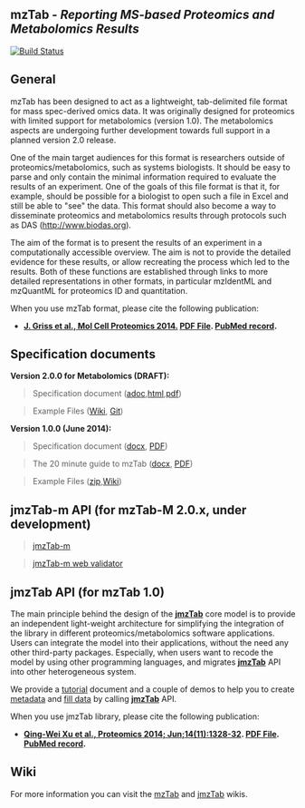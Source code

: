 ## mzTab - _Reporting MS-based Proteomics and Metabolomics Results_

[![Build Status](https://travis-ci.org/HUPO-PSI/mzTab.svg?branch=master)](https://travis-ci.org/HUPO-PSI/mzTab)

## General
mzTab has been designed to act as a lightweight, tab-delimited file format for mass spec-derived omics data. It was originally designed for proteomics with limited support for metabolomics (version 1.0). The metabolomics aspects are undergoing further development towards full support in a planned version 2.0 release.

One of the main target audiences for this format is researchers outside of proteomics/metabolomics, such as systems biologists. It should be easy to parse and only contain the minimal information required to evaluate the results of an experiment. One of the goals of this file format is that it, for example, should be possible for a biologist to open such a file in Excel and still be able to "see" the data. This format should also become a way to disseminate proteomics and metabolomics results through protocols such as DAS (http://www.biodas.org).

The aim of the format is to present the results of an experiment in a computationally accessible overview. The aim is not to provide the detailed evidence for these results, or allow recreating the process which led to the results. Both of these functions are established through links to more detailed representations in other formats, in particular mzIdentML and mzQuantML for proteomics ID and quantitation.

When you use mzTab format, please cite the following publication:

  * **[J. Griss et al., Mol Cell Proteomics 2014.](http://www.mcponline.org/content/early/2014/06/30/mcp.O113.036681.abstract) [PDF File](http://www.mcponline.org/content/early/2014/06/30/mcp.O113.036681.full.pdf).  [PubMed record](http://www.ncbi.nlm.nih.gov/pubmed/24980485).**


## Specification documents

**Version 2.0.0 for Metabolomics (DRAFT):**

  > Specification document ([adoc](https://github.com/HUPO-PSI/mzTab/blob/master/specification_document-developments/2_0-Metabolomics-Draft/mzTab_format_specification_2_0-M_draft.adoc),[html](http://hupo-psi.github.io/mzTab/2_0-metabolomics-draft/mzTab_format_specification_2_0-M_draft.html),[pdf](http://hupo-psi.github.io/mzTab/2_0-metabolomics-draft/mzTab_format_specification_2_0-M_draft.pdf))
  
  > Example Files ([Wiki](../../wiki/Examples), [Git](https://github.com/HUPO-PSI/mzTab/tree/master/examples/2_0-Metabolomics_Draft))

**Version 1.0.0 (June 2014):**

  > Specification document ([docx](https://github.com/HUPO-PSI/mzTab/tree/master/specification_document-releases/1_0-Proteomics-Release/mzTab_format_specification.docx), [PDF](https://github.com/HUPO-PSI/mzTab/tree/master/specification_document-releases/1_0-Proteomics-Release/mzTab_format_specification.pdf))

  > The 20 minute guide to mzTab ([docx](https://github.com/HUPO-PSI/mzTab/tree/master/specification_document-releases/1_0-Proteomics-Release/20minute_guide_mzTab.docx), [PDF](https://github.com/HUPO-PSI/mzTab/tree/master/specification_document-releases/1_0-Proteomics-Release/20minute_guide_mzTab.pdf))

  > Example Files ([zip](http://www.ebi.ac.uk/pride/resources/tools/jmztab/latest/examples.zip),[Wiki](../../wiki/Examples))

## jmzTab-m API (for mzTab-M 2.0.x, under development)

  > [jmzTab-m](https://github.com/nilshoffmann/jmzTab-m)

  > [jmzTab-m web validator](https://github.com/nilshoffmann/jmzTab-m-webapp)

## jmzTab API (for mzTab 1.0)

The main principle behind the design of the [**jmzTab**](https://github.com/PRIDE-Utilities/jmztab) core model is to provide an independent light-weight architecture for simplifying the integration of the library in different proteomics/metabolomics software applications. Users can integrate the model into their applications, without the need any other third-party packages. Especially, when users want to recode the model by using other programming languages, and migrates [**jmzTab**](https://github.com/PRIDE-Utilities/jmztab) API into other heterogeneous system.

We provide a [tutorial](https://github.com/PRIDE-Utilities/jmztab/wiki/Home) document and a couple of demos to help you to create [metadata](https://github.com/PRIDE-Utilities/jmztab/wiki/jmzTab-Metadata) and [fill data](https://github.com/PRIDE-Utilities/jmztab/wiki/jmzTab-Columns) by calling [**jmzTab**](https://github.com/PRIDE-Utilities/jmztab) API.

When you use jmzTab library, please cite the following publication:

  * **[Qing-Wei Xu et al., Proteomics 2014; Jun;14(11):1328-32](http://onlinelibrary.wiley.com/doi/10.1002/pmic.201300560/abstract). [PDF File](http://onlinelibrary.wiley.com/doi/10.1002/pmic.201300560/pdf).  [PubMed record](http://www.ncbi.nlm.nih.gov/pubmed/24659499).**

## Wiki
For more information you can visit the [mzTab](https://github.com/HUPO-PSI/mzTab/wiki) and [jmzTab](https://github.com/PRIDE-Utilities/jmztab/wiki) wikis.
